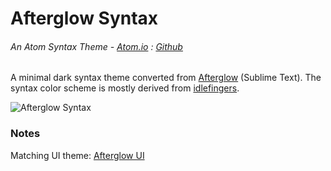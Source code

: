 # Afterglow Syntax
###### An Atom Syntax Theme - [Atom.io](https://atom.io/packages/afterglow-syntax) : [Github](https://github.com/dsandstrom/atom-afterglow-syntax)

A minimal dark syntax theme converted from [Afterglow](https://github.com/YabataDesign/afterglow-theme) (Sublime Text). The syntax color scheme is mostly derived from [idlefingers](http://idlefingers.co.uk/).

![Afterglow Syntax](https://cloud.githubusercontent.com/assets/1400414/6611657/41159822-c82c-11e4-9f9c-38c6d46d3a36.png)

### Notes
Matching UI theme: [Afterglow UI](https://atom.io/packages/afterglow-ui)
